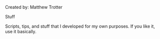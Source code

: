 Created by: Matthew Trotter

Stuff

Scripts, tips, and stuff that I developed for my own purposes.
If you like it, use it basically.


